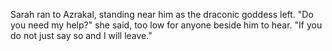 Sarah ran to Azrakal, standing near him as the draconic goddess left. "Do you need my help?" she said, too low for anyone beside him to hear. "If you do not just say so and I will leave."